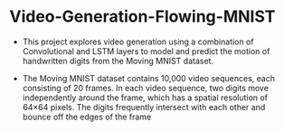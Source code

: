 # Video-Generation-Flowing-MNIST

- This project explores video generation using a combination of Convolutional and LSTM layers to model and predict the motion of handwritten digits from the Moving MNIST dataset.

- The Moving MNIST dataset contains 10,000 video sequences, each consisting of 20 frames. In each video sequence, two digits move independently around the frame, which has a spatial resolution of 64×64 pixels. The digits frequently intersect with each other and bounce off the edges of the frame
